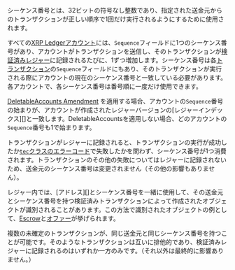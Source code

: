 シーケンス番号とは、32ビットの符号なし整数であり、指定された送金元からのトランザクションが正しい順序で1回だけ実行されるようにするために使用されます。

すべての[XRP Ledgerアカウント](../../concepts/accounts/accounts.md)には、`Sequence`フィールドに1つのシーケンス番号があり、アカウントがトランザクションを送信し、そのトランザクションが[検証済みレジャー](../../concepts/ledgers/index.md)に記録されるたびに、1ずつ増加します。シーケンス番号は各[トランザクション](../../concepts/transactions/index.md)の`Sequence`フィールドにもあり、そのトランザクションが実行される際にアカウントの現在のシーケンス番号と一致している必要があります。各アカウントで、各シーケンス番号は番号順に一度だけ使用できます。

[DeletableAccounts Amendment](../../resources/known-amendments.md#deletableaccounts) を適用する場合、アカウントの`Sequence`番号の始まりが、アカウントが作成されたレジャーバージョンの[レジャーインデックス][]と一致します。DeletableAccountsを適用しない場合、どのアカウントの`Sequence`番号も1で始まります。

トランザクションがレジャーに記録されると、トランザクションの実行が成功したか[`tec`クラスのエラーコード](../../references/protocol/transactions/transaction-results/tec-codes.md)で失敗したかを問わず、シーケンス番号が1つ消費されます。トランザクションのその他の失敗についてはレジャーに記録されないため、送金元のシーケンス番号は変更されません（その他の影響もありません）。

レジャー内では、[アドレス][]とシーケンス番号を一緒に使用して、その送金元とシーケンス番号を持つ検証済みトランザクションによって作成されたオブジェクトが識別されることがあります。この方法で識別されたオブジェクトの例として、[Escrow](../../concepts/payment-types/escrow.md)と[オファー](../../concepts/tokens/decentralized-exchange/offers.md)が挙げられます。

複数の未確定のトランザクションが、同じ送金元と同じシーケンス番号を持つことが可能です。そのようなトランザクションは互いに排他的であり、検証済みレジャーに記録されるのはいずれか一方のみです。（それ以外は最終的に影響ありません。）
